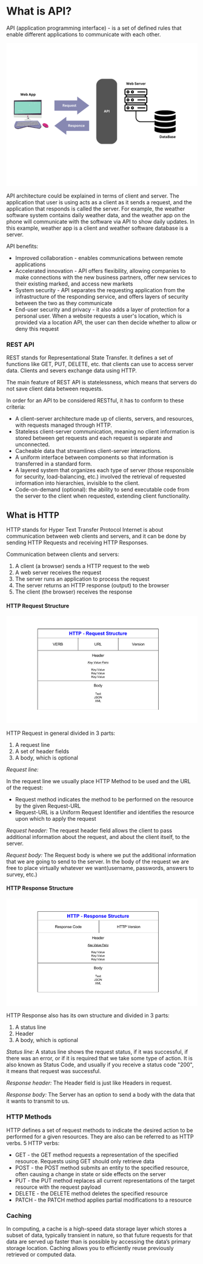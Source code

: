 # What is API?

API (application programming interface) - is a set of defined rules that enable different applications to communicate with each other.

![API Diagram](resources/API_Diagram.png)


API architecture could be explained in terms of client and server. The application that user is using acts as a client as it sends a request, and the application that responds is called the server.
For example, the weather software system contains daily weather data, and the weather app on the phone will communicate with the software via API to show daily updates. In this example, weather app is a client and weather software database is a server.

API benefits:
* Improved collaboration - enables communications between remote applications
* Accelerated innovation - API offers flexibility, allowing companies to make connections with the new business partners, offer new services to their existing marked, and access new markets
* System security - API separates the requesting application from the infrastructure of the responding service, and offers layers of security between the two as they communicate
* End-user security and privacy - it also adds a layer of protection for a personal user. When a website requests a user's location, which is provided via a location API, the user can then decide whether to allow or deny this request

### REST API
REST stands for Representational State Transfer. It defines a set of functions like GET, PUT, DELETE, etc. that clients can use to access server data. Clients and severs exchange data using HTTP.

The main feature of REST API is statelessness, which means that servers do not save client data between requests.

In order for an API to be considered RESTful, it has to conform to these criteria:
* A client-server architecture made up of clients, servers, and resources, with requests managed through HTTP.
* Stateless client-server communication, meaning no client information is stored between get requests and each request is separate and unconnected.
* Cacheable data that streamlines client-server interactions.
* A uniform interface between components so that information is transferred in a standard form.
* A layered system that organizes each type of server (those responsible for security, load-balancing, etc.) involved the retrieval of requested information into hierarchies, invisible to the client.
* Code-on-demand (optional): the ability to send executable code from the server to the client when requested, extending client functionality. 

## What is HTTP
HTTP stands for Hyper Text Transfer Protocol
Internet is about communication between web clients and servers, and it can be done by sending HTTP Requests and receiving HTTP Responses.

Communication between clients and servers:
1. A client (a browser) sends a HTTP request to the web
2. A web server receives the request
3. The server runs an application to process the request
4. The server returns an HTTP response (output) to the browser
5. The client (the browser) receives the response

#### HTTP Request Structure

![HTTP_request Diagram](resources/HTTP_request.png)

HTTP Request in general divided in 3 parts:
1. A request line
2. A set of header fields
3. A body, which is optional

*Request line:*

In the request line we usually place HTTP Method to be used and the URL of the request:
* Request method indicates the method to be performed on the resource by the given Request-URL
* Request-URL is a Uniform Request Identifier and identifies the resource upon which to apply the request

*Request header:*
The request header field allows the client to pass additional information about the request, and about the client itself, to the server.

*Request body:*
The Request body is where we put the additional information that we are going to send to the server.
In the body of the request we are free to place virtually whatever we want(username, passwords, answers to survey, etc.)


#### HTTP Response Structure

![HTTP_response Diagram](resources/HTTP_response.png)

HTTP Response also has its own structure and divided in 3 parts:
1. A status line
2. Header
3. A body, which is optional

*Status line:*
A status line shows the request status, if it was successful, if there was an error, or if it is required that we take some type of action.
It is also known as Status Code, and usually if you receive a status code "200", it means that request was successful. 

*Response header:*
The Header field is just like Headers in request.

*Response body:*
The Server has an option to send a body with the data that it wants to transmit to us.



### HTTP Methods
HTTP defines a set of request methods to indicate the desired action to be performed for a given resources. They are also can be referred to as HTTP verbs.
5 HTTP verbs:
* GET - the GET method requests a representation of the specified resource. Requests using GET should only retrieve data
* POST - the POST method submits an entity to the specified resource, often causing a change in state or side effects on the server
* PUT - the PUT method replaces all current representations of the target resource with the request payload
* DELETE - the DELETE method deletes the specified resource
* PATCH - the PATCH method applies partial modifications to a resource

### Caching

In computing, a cache is a high-speed data storage layer which stores a subset of data, typically transient in nature, so that future requests for that data are served up faster than is possible by accessing the data’s primary storage location. 
Caching allows you to efficiently reuse previously retrieved or computed data.